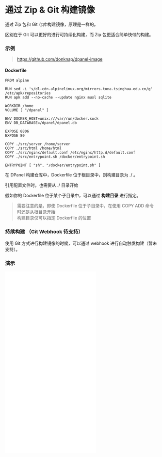 # 通过 Zip & Git 构建镜像

通过 Zip 包和 Git 仓库构建镜像，原理是一样的。

区别在于 Git 可以更好的进行可持续化构建，而 Zip 包更适合简单快带的构建。

### 示例

> https://github.com/donknap/dpanel-image

#### Dockerfile 

```
FROM alpine

RUN sed -i 's/dl-cdn.alpinelinux.org/mirrors.tuna.tsinghua.edu.cn/g' /etc/apk/repositories
RUN apk add --no-cache --update nginx musl sqlite

WORKDIR /home
VOLUME [ "/dpanel" ]

ENV DOCKER_HOST=unix:///var/run/docker.sock
ENV DB_DATABASE=/dpanel/dpanel.db

EXPOSE 8806
EXPOSE 80

COPY ./src/server /home/server
COPY ./src/html /home/html
COPY ./src/nginx/default.conf /etc/nginx/http.d/default.conf
COPY ./src/entrypoint.sh /docker/entrypoint.sh

ENTRYPOINT [ "sh", "/docker/entrypoint.sh" ]
```

在 DPanel 构建仓库中，Dockerfile 位于根目录中，则构建目录为 ./ 。

引用配置文件时，也需要从 ./ 目录开始

假如你的 Dockerfile 位于某个子目录中，可以通过 **构建目录** 进行指定。

> 需要注意的是，即使 Dockerfile 位于子目录中，在使用 COPY ADD 命令时还是从根目录开始 \
> 构建目录仅可以指定 Dockerfile 的位置

### 持续构建 （Git Webhook 待支持）

使用 Git 方式进行构建镜像的时候，可以通过 webhook 进行自动触发构建（暂未支持）。


### 演示

<iframe src="//player.bilibili.com/player.html?isOutside=true&aid=112522626008832&bvid=BV19EKdemEwT&cid=500001563889069&p=1" scrolling="no" border="0" height="600" frameborder="no" framespacing="0" allowfullscreen="true"></iframe>